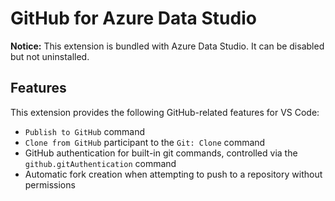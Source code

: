 # GitHub for Azure Data Studio

**Notice:** This extension is bundled with Azure Data Studio. It can be disabled but not uninstalled.

## Features

This extension provides the following GitHub-related features for VS Code:

- `Publish to GitHub` command
- `Clone from GitHub` participant to the `Git: Clone` command
- GitHub authentication for built-in git commands, controlled via the `github.gitAuthentication` command
- Automatic fork creation when attempting to push to a repository without permissions
